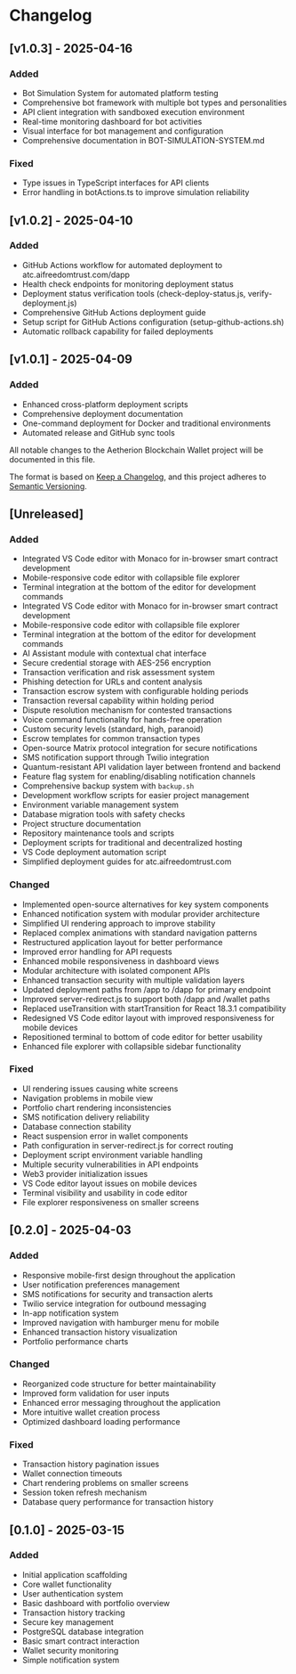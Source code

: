 # Changelog

## [v1.0.3] - 2025-04-16
### Added
- Bot Simulation System for automated platform testing
- Comprehensive bot framework with multiple bot types and personalities
- API client integration with sandboxed execution environment
- Real-time monitoring dashboard for bot activities
- Visual interface for bot management and configuration
- Comprehensive documentation in BOT-SIMULATION-SYSTEM.md

### Fixed
- Type issues in TypeScript interfaces for API clients
- Error handling in botActions.ts to improve simulation reliability

## [v1.0.2] - 2025-04-10
### Added
- GitHub Actions workflow for automated deployment to atc.aifreedomtrust.com/dapp
- Health check endpoints for monitoring deployment status
- Deployment status verification tools (check-deploy-status.js, verify-deployment.js)
- Comprehensive GitHub Actions deployment guide
- Setup script for GitHub Actions configuration (setup-github-actions.sh)
- Automatic rollback capability for failed deployments

## [v1.0.1] - 2025-04-09
### Added
- Enhanced cross-platform deployment scripts
- Comprehensive deployment documentation
- One-command deployment for Docker and traditional environments
- Automated release and GitHub sync tools


All notable changes to the Aetherion Blockchain Wallet project will be documented in this file.

The format is based on [Keep a Changelog](https://keepachangelog.com/en/1.0.0/),
and this project adheres to [Semantic Versioning](https://semver.org/spec/v2.0.0.html).

## [Unreleased]

### Added
- Integrated VS Code editor with Monaco for in-browser smart contract development
- Mobile-responsive code editor with collapsible file explorer
- Terminal integration at the bottom of the editor for development commands
- Integrated VS Code editor with Monaco for in-browser smart contract development
- Mobile-responsive code editor with collapsible file explorer
- Terminal integration at the bottom of the editor for development commands
- AI Assistant module with contextual chat interface
- Secure credential storage with AES-256 encryption
- Transaction verification and risk assessment system
- Phishing detection for URLs and content analysis
- Transaction escrow system with configurable holding periods
- Transaction reversal capability within holding period
- Dispute resolution mechanism for contested transactions
- Voice command functionality for hands-free operation
- Custom security levels (standard, high, paranoid)
- Escrow templates for common transaction types
- Open-source Matrix protocol integration for secure notifications
- SMS notification support through Twilio integration
- Quantum-resistant API validation layer between frontend and backend
- Feature flag system for enabling/disabling notification channels
- Comprehensive backup system with `backup.sh`
- Development workflow scripts for easier project management
- Environment variable management system
- Database migration tools with safety checks
- Project structure documentation
- Repository maintenance tools and scripts
- Deployment scripts for traditional and decentralized hosting
- VS Code deployment automation script
- Simplified deployment guides for atc.aifreedomtrust.com

### Changed
- Implemented open-source alternatives for key system components
- Enhanced notification system with modular provider architecture
- Simplified UI rendering approach to improve stability
- Replaced complex animations with standard navigation patterns
- Restructured application layout for better performance
- Improved error handling for API requests
- Enhanced mobile responsiveness in dashboard views
- Modular architecture with isolated component APIs
- Enhanced transaction security with multiple validation layers
- Updated deployment paths from /app to /dapp for primary endpoint
- Improved server-redirect.js to support both /dapp and /wallet paths
- Replaced useTransition with startTransition for React 18.3.1 compatibility
- Redesigned VS Code editor layout with improved responsiveness for mobile devices
- Repositioned terminal to bottom of code editor for better usability
- Enhanced file explorer with collapsible sidebar functionality

### Fixed
- UI rendering issues causing white screens
- Navigation problems in mobile view
- Portfolio chart rendering inconsistencies
- SMS notification delivery reliability
- Database connection stability
- React suspension error in wallet components
- Path configuration in server-redirect.js for correct routing
- Deployment script environment variable handling
- Multiple security vulnerabilities in API endpoints
- Web3 provider initialization issues
- VS Code editor layout issues on mobile devices
- Terminal visibility and usability in code editor
- File explorer responsiveness on smaller screens

## [0.2.0] - 2025-04-03

### Added
- Responsive mobile-first design throughout the application
- User notification preferences management
- SMS notifications for security and transaction alerts
- Twilio service integration for outbound messaging
- In-app notification system
- Improved navigation with hamburger menu for mobile
- Enhanced transaction history visualization
- Portfolio performance charts

### Changed
- Reorganized code structure for better maintainability
- Improved form validation for user inputs
- Enhanced error messaging throughout the application
- More intuitive wallet creation process
- Optimized dashboard loading performance

### Fixed
- Transaction history pagination issues
- Wallet connection timeouts
- Chart rendering problems on smaller screens
- Session token refresh mechanism
- Database query performance for transaction history

## [0.1.0] - 2025-03-15

### Added
- Initial application scaffolding
- Core wallet functionality
- User authentication system
- Basic dashboard with portfolio overview
- Transaction history tracking
- Secure key management
- PostgreSQL database integration
- Basic smart contract interaction
- Wallet security monitoring
- Simple notification system